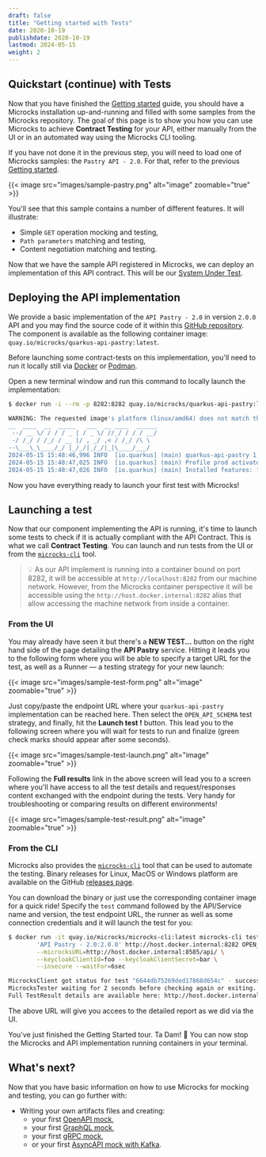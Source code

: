 ```yaml
---
draft: false
title: "Getting started with Tests"
date: 2020-10-19
publishdate: 2020-10-19
lastmod: 2024-05-15
weight: 2
---
```


## Quickstart (continue) with Tests

Now that you have finished the [Getting started](/documentation/tutorials/getting-started) guide, you should have a Microcks installation up-and-running and filled with some samples from the Microcks repository. The goal of this page is to show you how you can use Microcks to achieve **Contract Testing** for your API, either manually from the UI or in an automated way using the Microcks CLI tooling.

If you have not done it in the previous step, you will need to load one of Microcks samples: the `Pastry API - 2.0`. For that, refer to the previous [Getting started](/documentation/tutorials/getting-started).

{{< image src="images/sample-pastry.png" alt="image" zoomable="true" >}}

You'll see that this sample contains a number of different features. It will illustrate:

* Simple `GET` operation mocking and testing, 
* `Path parameters` matching and testing,
* Content negotiation matching and testing.

Now that we have the sample API registered in Microcks, we can deploy an implementation of this API contract. This will be our [System Under Test](https://en.wikipedia.org/wiki/System_under_test).


## Deploying the API implementation

We provide a basic implementation of the `API Pastry - 2.0` in version `2.0.0` API and you may find the source code of it within this [GitHub repository](https://github.com/microcks/api-lifecycle/tree/master/api-pastry-demo/api-implementations/quarkus-api-pastry). The component is available as the following container image: `quay.io/microcks/quarkus-api-pastry:latest`.

Before launching some contract-tests on this implementation, you'll need to run it locally still via [Docker](https://docs.docker.com/get-docker/) or [Podman](https://podman.io/).

Open a new terminal window and run this command to locally launch the implementation:

```sh
$ docker run -i --rm -p 8282:8282 quay.io/microcks/quarkus-api-pastry:latest

WARNING: The requested image's platform (linux/amd64) does not match the detected host platform (linux/arm64/v8) and no specific platform was requested
__  ____  __  _____   ___  __ ____  ______ 
 --/ __ \/ / / / _ | / _ \/ //_/ / / / __/ 
 -/ /_/ / /_/ / __ |/ , _/ ,< / /_/ /\ \   
--\___\_\____/_/ |_/_/|_/_/|_|\____/___/   
2024-05-15 15:48:46,996 INFO  [io.quarkus] (main) quarkus-api-pastry 1.0.0-SNAPSHOT native (powered by Quarkus 1.7.1.Final) started in 0.421s. Listening on: http://0.0.0.0:8282
2024-05-15 15:48:47,025 INFO  [io.quarkus] (main) Profile prod activated. 
2024-05-15 15:48:47,026 INFO  [io.quarkus] (main) Installed features: [cdi, resteasy, resteasy-jaxb, resteasy-jsonb
```

Now you have everything ready to launch your first test with Microcks!

## Launching a test

Now that our component implementing the API is running, it's time to launch some tests to check if it is actually compliant with the API Contract. This is what we call **Contract Testing**. You can launch and run tests from the UI or from the [`microcks-cli`](/documentation/guides/automation/cli/) tool.

> 💡 
> As our API implement is running into a container bound on port 8282, it will be accessible at `http://localhost:8282` from our machine network. However, from the Microcks container perspective it will be accessible using the `http://host.docker.internal:8282` alias that allow accessing the machine network from inside a container.


### From the UI

You may already have seen it but there's a **NEW TEST...** button on the right hand side of the page detailing the **API Pastry** service. Hitting it leads you to the following form where you will be able to specify a target URL for the test, as well as a Runner — a testing strategy for your new launch:

{{< image src="images/sample-test-form.png" alt="image" zoomable="true" >}}

Just copy/paste the endpoint URL where your `quarkus-api-pastry` implementation can be reached here. Then select the `OPEN_API_SCHEMA` test strategy, and finally, hit the **Launch test !** button. This lead you to the following screen where you will wait for tests to run and finalize (green check marks should appear after some seconds).

{{< image src="images/sample-test-launch.png" alt="image" zoomable="true" >}}

Following the **Full results** link in the above screen will lead you to a screen where you'll have access to all the test details and request/responses content exchanged with the endpoint during the tests. Very handy for troubleshooting or comparing results on different environments!

{{< image src="images/sample-test-result.png" alt="image" zoomable="true" >}}


### From the CLI

Microcks also provides the [`microcks-cli`](/documentation/guides/automation/cli/) tool that can be used to automate the testing. Binary releases for Linux, MacOS or Windows platform are available on the GitHub [releases page](https://github.com/microcks/microcks-cli/releases).

You can download the binary or just use the corresponding container image for a quick ride! Specify the `test` command followed by the API/Service name and version, the test endpoint URL, the runner as well as some connection credentials and it will launch the test for you:

```sh
$ docker run -it quay.io/microcks/microcks-cli:latest microcks-cli test \
        'API Pastry - 2.0:2.0.0' http://host.docker.internal:8282 OPEN_API_SCHEMA \
        --microcksURL=http://host.docker.internal:8585/api/ \
        --keycloakClientId=foo --keycloakClientSecret=bar \
        --insecure --waitFor=6sec

MicrocksClient got status for test "6644db75269ded17868d654c" - success: true, inProgress: true 
MicrocksTester waiting for 2 seconds before checking again or exiting.
Full TestResult details are available here: http://host.docker.internal:8585/#/tests/6644db75269ded17868d654c
```

The above URL will give you accees to the detailed report as we did via the UI.

You've just finished the Getting Started tour. Ta Dam! 🎉 You can now stop the Microcks and API implementation running containers in your terminal.

## What's next?

Now that you have basic information on how to use Microcks for mocking and testing, you can go further with:

* Writing your own artifacts files and creating:
   * your first [OpenAPI mock](/documentation/tutorials/first-rest-mock),
   * your first [GraphQL mock](/documentation/tutorials/first-graphql-mock),
   * your first [gRPC mock](/documentation/tutorials/first-grpc-mock),
   * or your first [AsyncAPI mock with Kafka](/documentation/tutorials/first-asyncapi-mock).
